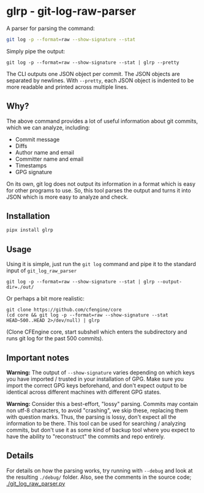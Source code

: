 # glrp - git-log-raw-parser

A parser for parsing the command:

```bash
git log -p --format=raw --show-signature --stat
```

Simply pipe the output:

```
git log -p --format=raw --show-signature --stat | glrp --pretty
```

The CLI outputs one JSON object per commit.
The JSON objects are separated by newlines.
With `--pretty`, each JSON object is indented to be more readable and printed across multiple lines.

## Why?

The above command provides a lot of useful information about git commits, which we can analyze, including:

- Commit message
- Diffs
- Author name and email
- Committer name and email
- Timestamps
- GPG signature

On its own, git log does not output its information in a format which is easy for other programs to use.
So, this tool parses the output and turns it into JSON which is more easy to analyze and check.

## Installation

```bash
pipx install glrp
```

## Usage

Using it is simple, just run the `git log` command and pipe it to the standard input of `git_log_raw_parser`

```
git log -p --format=raw --show-signature --stat | glrp --output-dir=./out/
```

Or perhaps a bit more realistic:

```
git clone https://github.com/cfengine/core
(cd core && git log -p --format=raw --show-signature --stat HEAD~500..HEAD 2>/dev/null) | glrp
```

(Clone CFEngine core, start subshell which enters the subdirectory and runs git log for the past 500 commits).

## Important notes

**Warning:** The output of `--show-signature` varies depending on which keys you have imported / trusted in your installation of GPG.
Make sure you import the correct GPG keys beforehand, and don't expect output to be identical across different machines with different GPG states.

**Warning:** Consider this a best-effort, "lossy" parsing.
Commits may contain non utf-8 characters, to avoid "crashing", we skip these, replacing them with question marks.
Thus, the parsing is lossy, don't expect all the information to be there.
This tool can be used for searching / analyzing commits, but don't use it as some kind of backup tool where you expect to have the ability to "reconstruct" the commits and repo entirely.

## Details

For details on how the parsing works, try running with `--debug` and look at the resulting `./debug/` folder.
Also, see the comments in the source code; [./git_log_raw_parser.py](./git_log_raw_parser.py)
